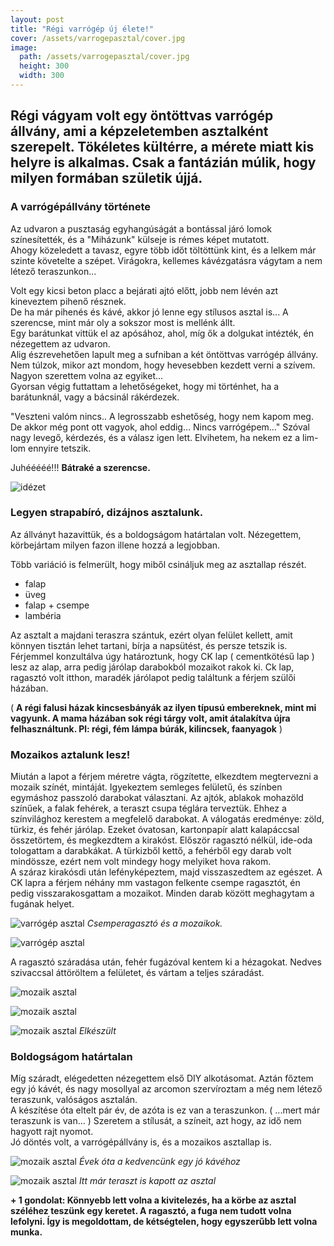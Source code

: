 ```yaml
---
layout: post
title: "Régi varrógép új élete!"
cover: /assets/varrogepasztal/cover.jpg
image:
  path: /assets/varrogepasztal/cover.jpg
  height: 300
  width: 300  
---
```





## Régi vágyam volt egy öntöttvas varrógép állvány, ami a képzeletemben asztalként szerepelt. Tökéletes kültérre, a mérete miatt kis helyre is alkalmas. Csak a fantázián múlik, hogy milyen formában születik újjá.

### A varrógépállvány története


Az udvaron a pusztaság egyhangúságát a bontással járó lomok színesítették, és a "Miházunk" külseje is rémes képet mutatott.  
Ahogy közeledett a tavasz, egyre több időt töltöttünk kint, és a lelkem már szinte követelte a szépet.  Virágokra, kellemes kávézgatásra vágytam a nem létező teraszunkon...  
  

Volt egy kicsi beton placc a bejárati ajtó előtt, jobb nem lévén azt kineveztem  pihenő résznek.  
De ha már pihenés és kávé, akkor jó lenne egy stílusos asztal is...
A szerencse, mint már oly a sokszor most is mellénk állt.  
Egy barátunkat vittük el az apósához, ahol, míg ők a dolgukat intézték, én nézegettem az udvaron.  
Alig észrevehetően lapult meg a sufniban a két öntöttvas varrógép állvány. Nem túlzok, mikor azt mondom, hogy hevesebben kezdett verni a szívem. Nagyon szerettem volna az egyiket…  
Gyorsan végig futtattam a lehetőségeket, hogy mi történhet, ha a barátunknál, vagy a bácsinál rákérdezek. 

"Veszteni valóm nincs.. A legrosszabb eshetőség, hogy nem kapom meg. De akkor még pont ott vagyok, ahol eddig… Nincs varrógépem…"  Szóval nagy levegő, kérdezés, és a válasz igen lett. Elvihetem, ha nekem ez a lim-lom ennyire tetszik.  


Juhééééé!!! **Bátraké a szerencse.**

![idézet](/assets/varrogepasztal/idézet.png)

### Legyen strapabíró, dizájnos asztalunk.

Az állványt hazavittük, és a boldogságom határtalan volt. Nézegettem, körbejártam milyen fazon illene hozzá a legjobban.  

Több variáció is felmerült, hogy miből csináljuk meg az asztallap részét. 

* falap
* üveg
* falap + csempe
* lambéria

Az asztalt a majdani teraszra szántuk, ezért olyan felület kellett, amit könnyen tisztán lehet tartani, bírja a napsütést, és persze tetszik is.  
Férjemmel konzultálva úgy határoztunk, hogy CK lap ( cementkötésű lap ) lesz az alap, arra pedig járólap darabokból mozaikot rakok ki. Ck lap, ragasztó volt itthon, maradék járólapot pedig találtunk a férjem szülői házában.  

( **A régi falusi házak kincsesbányák az ilyen típusú embereknek, mint mi vagyunk. A mama házában sok régi tárgy volt, amit átalakítva újra felhasználtunk. Pl: régi, fém lámpa búrák, kilincsek, faanyagok** )  

### Mozaikos aztalunk lesz!

Miután a lapot a férjem méretre vágta, rögzítette, elkezdtem megtervezni a mozaik színét, mintáját. Igyekeztem semleges felületű, és színben egymáshoz passzoló darabokat választani. Az ajtók, ablakok mohazöld színűek, a falak fehérek, a teraszt csupa téglára terveztük. Ehhez a színvilághoz kerestem a megfelelő darabokat. 
A válogatás eredménye: zöld, türkiz, és fehér járólap. Ezeket óvatosan, kartonpapír alatt kalapáccsal összetörtem, és megkezdtem a kirakóst. Először ragasztó nélkül, ide-oda tologattam a darabkákat. A türkizből kettő, a fehérből egy darab volt mindössze, ezért nem volt mindegy hogy melyiket hova rakom.  
A száraz kirakósdi után lefényképeztem, majd visszaszedtem az egészet. A CK lapra a férjem néhány mm vastagon felkente csempe ragasztót, én pedig visszarakosgattam a mozaikot. Minden darab között meghagytam a fugának helyet. 

![varrógép asztal](/assets/varrogepasztal/1.JPG)
_Csemperagasztó és a mozaikok._

![varrógép asztal](/assets/varrogepasztal/2.JPG)

A ragasztó száradása után, fehér fugázóval kentem ki a hézagokat. Nedves szivaccsal áttöröltem a felületet, és vártam a teljes száradást.

![mozaik asztal](/assets/varrogepasztal/7.JPG)

![mozaik asztal](/assets/varrogepasztal/4.JPG)

![mozaik asztal](/assets/varrogepasztal/fugazott.JPG)
_Elkészült_

### Boldogságom határtalan

Míg száradt, elégedetten nézegettem első DIY alkotásomat. Aztán főztem egy jó kávét, és nagy mosollyal az arcomon szervíroztam a még nem létező teraszunk, valóságos asztalán.  
A készítése óta eltelt pár év, de azóta is ez van a teraszunkon. ( ...mert már teraszunk is van... ) Szeretem a stílusát, a színeit, azt hogy, az idő nem hagyott rajt nyomot.  
Jó döntés volt, a varrógépállvány is, és a mozaikos asztallap is. 


![mozaik asztal](/assets/varrogepasztal/8.jpg)
_Évek óta a kedvencünk egy jó kávéhoz_

![mozaik asztal](/assets/varrogepasztal/kesz.jpg)
_Itt már teraszt is kapott az asztal_


**+ 1 gondolat: Könnyebb lett volna a kivitelezés, ha a körbe az asztal széléhez teszünk egy keretet. A ragasztó, a fuga nem tudott volna lefolyni. Így is megoldottam, de kétségtelen, hogy egyszerűbb lett volna munka.**

